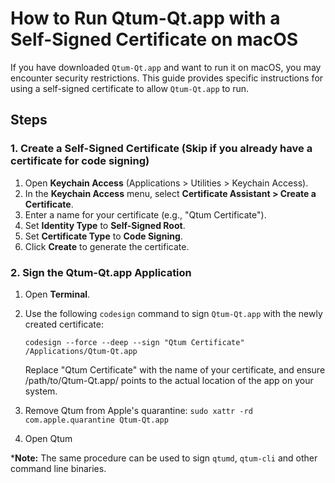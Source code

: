 # How to Run Qtum-Qt.app with a Self-Signed Certificate on macOS

If you have downloaded `Qtum-Qt.app` and want to run it on macOS, you may encounter security restrictions. This guide provides specific instructions for using a self-signed certificate to allow `Qtum-Qt.app` to run.

## Steps

### 1. Create a Self-Signed Certificate (Skip if you already have a certificate for code signing)

1. Open **Keychain Access** (Applications > Utilities > Keychain Access).
2. In the **Keychain Access** menu, select **Certificate Assistant > Create a Certificate**.
3. Enter a name for your certificate (e.g., "Qtum Certificate").
4. Set **Identity Type** to **Self-Signed Root**.
5. Set **Certificate Type** to **Code Signing**.
6. Click **Create** to generate the certificate.

### 2. Sign the Qtum-Qt.app Application

1. Open **Terminal**.

2. Use the following `codesign` command to sign `Qtum-Qt.app` with the newly created certificate:

   ```
   codesign --force --deep --sign "Qtum Certificate" /Applications/Qtum-Qt.app
   ```

   Replace "Qtum Certificate" with the name of your certificate, and ensure /path/to/Qtum-Qt.app/ points to the actual location of the app on your system.

3. Remove Qtum from Apple's quarantine: `sudo xattr -rd com.apple.quarantine Qtum-Qt.app`

4. Open Qtum

***Note:** The same procedure can be used to sign `qtumd`, `qtum-cli` and other command line binaries.
